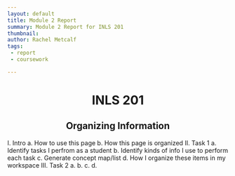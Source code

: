 ```yaml
---
layout: default
title: Module 2 Report
summary: Module 2 Report for INLS 201
thumbnail: 
author:	Rachel Metcalf
tags:
 - report
 - coursework

---
```

# <center>INLS 201</center>
## <center>Organizing Information</center>

I. Intro
  a. How to use this page
  b. How this page is organized
II. Task 1
  a. Identify tasks I perfrom as a student
  b. Identify kinds of info I use to perform each task
  c. Generate concept map/list
  d. How I organize these items in my workspace
III. Task 2
  a. 
  b.
  c.
  d.



